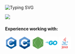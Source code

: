 ![Typing SVG](https://readme-typing-svg.demolab.com/?lines=Mikkel+Tygesen;mtygesen)

![](https://streak-stats.demolab.com/?user=mtygesen&theme=radical)

#### Experience working with:
<p align="left">
  <img src="https://raw.githubusercontent.com/devicons/devicon/master/icons/c/c-original.svg" alt="c" width="40" height="40"/>
  <img src="https://raw.githubusercontent.com/devicons/devicon/master/icons/cplusplus/cplusplus-original.svg" alt="cplusplus" width="40" height="40"/>
  <img src="https://raw.githubusercontent.com/devicons/devicon/master/icons/nodejs/nodejs-plain.svg" alt="nodejs" width="40" height="40"/>
  <img src="https://raw.githubusercontent.com/devicons/devicon/master/icons/go/go-original-wordmark.svg" alt="golang" width="40" height="40"/>
  <img src="https://raw.githubusercontent.com/devicons/devicon/master/icons/java/java-original-wordmark.svg" alt="golang" width="40" height="40"/>
</p>
